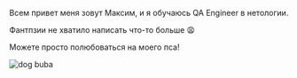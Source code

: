 Всем привет меня зовут Максим, и я обучаюсь QA Engineer в нетологии.

Фантпзии не хватило написать что-то больше 😩 

Можете просто полюбоваться на моего пса! 

![dog buba](https://disk.yandex.ru/client/disk?idApp=client&dialog=slider&idDialog=%2Fdisk%2FIMG_5464.jpeg)




